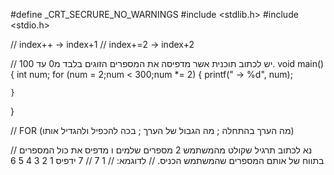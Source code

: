 #define _CRT_SECRURE_NO_WARNINGS
#include <stdlib.h>
#include <stdio.h> 


//      index++ -> index+1
//      index+=2   -> index+2

// יש לכתוב תוכנית אשר מדפיסה את המספרים הזוגים בלבד מ0 עד 100.
void main()
{
    int num;
    for (num = 2;num < 300;num *= 2)
    {
        printf(" -> %d", num);

    }


}

// FOR (מה הערך בהתחלה ; מה הגבול של הערך ; בכה להכפיל ולהגדיל אותו)

// נא לכתוב תרגיל שקולט מהמשתמש 2 מספרים שלמים ו מדפיס את כול המספרים בתווח של אותם המספרים שהמשתמש הכניס.
// לדוגמא:
// 1 7 
 // 7 ידפיס 1 2 3 4 5 6  



